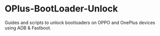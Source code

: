 # OPlus-BootLoader-Unlock
Guides and scripts to unlock bootloaders on OPPO and OnePlus devices using ADB &amp; Fastboot.
